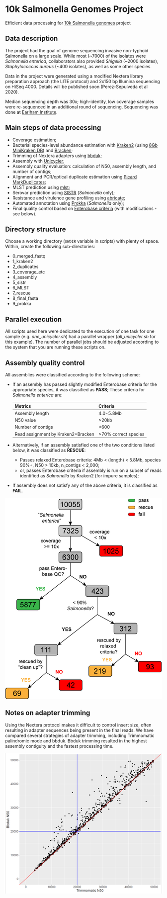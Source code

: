 # 10k Salmonella Genomes Project 

Efficient data processing for [10k Salmonella genomes](https://10k-salmonella-genomes.com/) project

## Data description

The project had the goal of genome sequencing invasive non-typhoid Salmonella on a large scale. While most (~7000) of the isolates were *Salmonella enterica*, collaborators also provided *Shigella* (~2000 isolates), *Staphylococcus aureus* (~400 isolates), as well as some other species.  

Data in the project were generated using a modified Nextera library preparation approach (the LITE protocol) and 2x150 bp Illumina sequencing on HiSeq 4000. Details will be published soon (Perez-Sepulveda et al 2020). 

Median sequencing depth was 30x; high-identity, low coverage samples were re-sequenced in an additional round of sequencing. Sequencing was done at [Earlham Institute](https://www.earlham.ac.uk/).

## Main steps of data processing

* Coverage estimation; 
* Bacterial species-level abundance estimation with [Kraken2](https://ccb.jhu.edu/software/kraken2/) (using [8Gb MiniKraken DB](ftp://ftp.ccb.jhu.edu/pub/data/kraken2_dbs/minikraken2_v2_8GB_201904_UPDATE.tgz)) and [Bracken](https://ccb.jhu.edu/software/bracken/); 
* Trimming of Nextera adapters using [bbduk](https://jgi.doe.gov/data-and-tools/bbtools/bb-tools-user-guide/bbduk-guide/); 
* Assembly with [Unicycler](https://github.com/rrwick/Unicycler); 
* Assembly quality evaluation: calculation of N50, assembly length, and number of contigs; 
* Alignment and PCR/optical duplicate estimation using [Picard MarkDuplicates](https://broadinstitute.github.io/picard/command-line-overview.html#MarkDuplicates); 
* MLST prediction using [mlst](https://github.com/tseemann/mlst); 
* Serovar prediction using [SISTR](https://github.com/peterk87/sistr_cmd) (*Salmonella* only); 
* Resistance and virulence gene profiling using [abricate](https://github.com/tseemann/abricate); 
* Automated annotation using [Prokka](https://github.com/tseemann/prokka) (*Salmonella* only);
* Final quality control based on [Enterobase criteria](https://enterobase.readthedocs.io/en/latest/pipelines/backend-pipeline-qaevaluation.html) (with modifications - see below).

## Directory structure 

Choose a working directory (`$WDIR` variable in scripts) with plenty of space. Within, create the following sub-directories: 

* 0\_merged\_fastq
* 1\_kraken2  
* 2\_duplicates  
* 3\_coverage\_etc  
* 4\_assembly  
* 5\_sistr  
* 6\_MLST  
* 7\_rescue  
* 8\_final\_fasta
* 9\_prokka

## Parallel execution

All scripts used here were dedicated to the execution of one task for one sample (e.g. *one_unicycler.sh*) had a parallel wrapper (*all_unicycler.sh* for this example). The number of parallel jobs should be adjusted according to the system that you are running these scripts on. 

## Assembly quality control 

All assemblies were classified according to the following scheme: 

* If an assembly has passed slightly modified Enterobase criteria for the appropriate species, it was classified as **PASS**; These criteria for *Salmonella enterica* are: 

  | Metrics                            | Criteria             |
  |------------------------------------|----------------------|
  | Assembly length                    | 4.0-5.8Mb            |
  | N50 value                          | >20kb                |
  | Number of contigs                  | <600                 | 
  | Read assignment by Kraken2+Bracken | >70% correct species |

* Alternatively, if an assembly satisfied one of the two conditions listed below, it was classified as **RESCUE**: 
    * Passes relaxed Enterobase criteria: 4Mb < (length) < 5.8Mb, species 90%+, N50 > 10kb, n_contigs < 2,000; 
    * or, passes Enterobase criteria if assembly is run on a subset of reads identified as *Salmonella* by Kraken2 (for impure samples); 
* If assembly does not satisfy any of the above criteria, it is classified as **FAIL**.


<p align="center"><img src="https://github.com/apredeus/10k_genomes/blob/master/img/10k_genomes_qc_V3.png"></p>

## Notes on adapter trimming 

Using the Nextera protocol makes it difficult to control insert size, often resulting in adapter sequences being present in the final reads. We have compared several strategies of adapter trimming, including Trimmomatic palindromic mode and bbduk. Bbduk trimming resulted in the highest assembly contiguity and the fastest processing time.  

<p align="center"><img src="https://github.com/apredeus/10k_genomes/blob/master/img/n50.png"></p>
